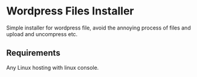 Wordpress Files Installer
=========================

Simple installer for wordpress file, avoid the annoying process of files and upload and uncompress etc.

Requirements
------------

Any Linux hosting with linux console. 